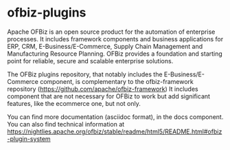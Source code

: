 # ofbiz-plugins
Apache OFBiz is an open source product for the automation of enterprise processes. 
It includes framework components and business applications for ERP, CRM, E-Business/E-Commerce, Supply Chain Management and Manufacturing Resource Planning.
OFBiz provides a foundation and starting point for reliable, secure and scalable enterprise solutions.

The OFBiz plugins repository, that notably includes the E-Business/E-Commerce component, is complementary to the ofbiz-framework repository (https://github.com/apache/ofbiz-framework)
It includes component that are not necessary for OFBiz to work but add significant features, like the ecommerce one, but not only.

You can find more documentation (asciidoc format), in the docs component. 
You can also find technical information at https://nightlies.apache.org/ofbiz/stable/readme/html5/README.html#ofbiz-plugin-system
